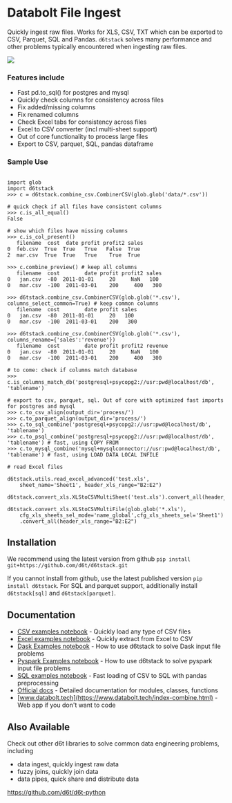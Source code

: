 # Databolt File Ingest

Quickly ingest raw files. Works for XLS, CSV, TXT which can be exported to CSV, Parquet, SQL and Pandas. `d6tstack` solves many performance and other problems typically encountered when ingesting raw files. 

![](https://www.databolt.tech/images/combiner-landing-git.png)

### Features include

* Fast pd.to_sql() for postgres and mysql
* Quickly check columns for consistency across files
* Fix added/missing columns
* Fix renamed columns
* Check Excel tabs for consistency across files
* Excel to CSV converter (incl multi-sheet support)
* Out of core functionality to process large files
* Export to CSV, parquet, SQL, pandas dataframe

### Sample Use

```

import glob
import d6tstack
>>> c = d6tstack.combine_csv.CombinerCSV(glob.glob('data/*.csv'))

# quick check if all files have consistent columns
>>> c.is_all_equal()
False

# show which files have missing columns
>>> c.is_col_present()
   filename  cost  date profit profit2 sales
0  feb.csv  True  True   True   False  True
2  mar.csv  True  True   True    True  True

>>> c.combine_preview() # keep all columns
   filename  cost        date profit profit2 sales
0   jan.csv  -80  2011-01-01     20     NaN   100
0   mar.csv  -100  2011-03-01    200     400   300

>>> d6tstack.combine_csv.CombinerCSV(glob.glob('*.csv'), columns_select_common=True) # keep common columns
   filename  cost        date profit sales
0   jan.csv  -80  2011-01-01     20   100
0   mar.csv  -100  2011-03-01    200   300

>>> d6tstack.combine_csv.CombinerCSV(glob.glob('*.csv'), columns_rename={'sales':'revenue'})
   filename  cost        date profit profit2 revenue
0   jan.csv  -80  2011-01-01     20     NaN   100
0   mar.csv  -100  2011-03-01    200     400   300

# to come: check if columns match database
>>> c.is_columns_match_db('postgresql+psycopg2://usr:pwd@localhost/db', 'tablename')

# export to csv, parquet, sql. Out of core with optimized fast imports for postgres and mysql
>>> c.to_csv_align(output_dir='process/')
>>> c.to_parquet_align(output_dir='process/')
>>> c.to_sql_combine('postgresql+psycopg2://usr:pwd@localhost/db', 'tablename')
>>> c.to_psql_combine('postgresql+psycopg2://usr:pwd@localhost/db', 'tablename') # fast, using COPY FROM
>>> c.to_mysql_combine('mysql+mysqlconnector://usr:pwd@localhost/db', 'tablename') # fast, using LOAD DATA LOCAL INFILE

# read Excel files

d6tstack.utils.read_excel_advanced('test.xls',
    sheet_name='Sheet1', header_xls_range="B2:E2")

d6tstack.convert_xls.XLStoCSVMultiSheet('test.xls').convert_all(header_xls_range="B2:E2")

d6tstack.convert_xls.XLStoCSVMultiFile(glob.glob('*.xls'), 
    cfg_xls_sheets_sel_mode='name_global',cfg_xls_sheets_sel='Sheet1')
    .convert_all(header_xls_range="B2:E2")

```


## Installation

We recommend using the latest version from github `pip install git+https://github.com/d6t/d6tstack.git`

If you cannot install from github, use the latest published version `pip install d6tstack`. For SQL and parquet support, additionally install `d6tstack[sql]` and `d6tstack[parquet]`.


## Documentation

*  [CSV examples notebook](https://github.com/d6t/d6tstack/blob/master/examples-csv.ipynb) - Quickly load any type of CSV files
*  [Excel examples notebook](https://github.com/d6t/d6tstack/blob/master/examples-excel.ipynb) - Quickly extract from Excel to CSV 
*  [Dask Examples notebook](https://github.com/d6t/d6tstack/blob/master/examples-dask.ipynb) - How to use d6tstack to solve Dask input file problems
*  [Pyspark Examples notebook](https://github.com/d6t/d6tstack/blob/master/examples-pyspark.ipynb) - How to use d6tstack to solve pyspark input file problems
*  [SQL examples notebook](https://github.com/d6t/d6tstack/blob/master/examples-sql.ipynb) - Fast loading of CSV to SQL with pandas preprocessing
*  [Official docs](http://d6tstack.readthedocs.io/en/latest/py-modindex.html) - Detailed documentation for modules, classes, functions
*  [www.databolt.tech](https://www.databolt.tech/index-combine.html) - Web app if you don't want to code

## Also Available

Check out other d6t libraries to solve common data engineering problems, including  
* data ingest, quickly ingest raw data
* fuzzy joins, quickly join data
* data pipes, quick share and distribute data

https://github.com/d6t/d6t-python